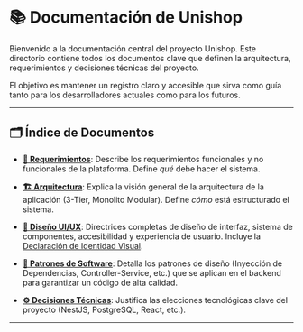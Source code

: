 # 📚 Documentación de Unishop

Bienvenido a la documentación central del proyecto Unishop. Este directorio contiene todos los documentos clave que definen la arquitectura, requerimientos y decisiones técnicas del proyecto.

El objetivo es mantener un registro claro y accesible que sirva como guía tanto para los desarrolladores actuales como para los futuros.

---

## 🗂️ Índice de Documentos

-   **[📄 Requerimientos](./requerimientos.md)**: Describe los requerimientos funcionales y no funcionales de la plataforma. Define *qué* debe hacer el sistema.

-   **[🏗️ Arquitectura](./arquitectura.md)**: Explica la visión general de la arquitectura de la aplicación (3-Tier, Monolito Modular). Define *cómo* está estructurado el sistema.

-   **[🎨 Diseño UI/UX](./diseno-ui-ux.md)**: Directrices completas de diseño de interfaz, sistema de componentes, accesibilidad y experiencia de usuario. Incluye la [Declaración de Identidad Visual](./identidad-visual-ui-ux.md).

-   **[🎨 Patrones de Software](./patrones-de-software.md)**: Detalla los patrones de diseño (Inyección de Dependencias, Controller-Service, etc.) que se aplican en el backend para garantizar un código de alta calidad.

-   **[⚙️ Decisiones Técnicas](./decisiones-tecnicas.md)**: Justifica las elecciones tecnológicas clave del proyecto (NestJS, PostgreSQL, React, etc.).

---